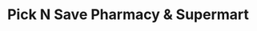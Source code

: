 ---
title: "Pick N Save Pharmacy & Supermart"
url: /karachi/pick-n-save-pharmacy-and-supermart/
shop: supermarket
---